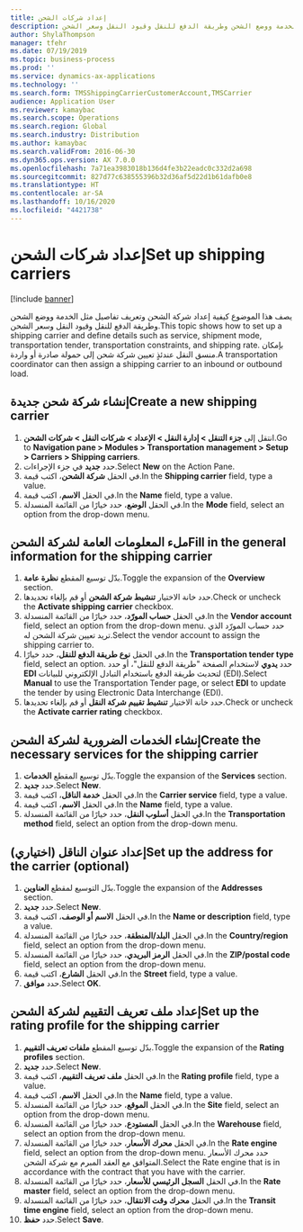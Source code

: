 ```yaml
---
title: إعداد شركات الشحن
description: يصف هذا الموضوع كيفية إعداد شركة الشحن‬ وتعريف تفاصيل مثل الخدمة ووضع الشحن وطريقة الدفع للنقل وقيود النقل وسعر الشحن.
author: ShylaThompson
manager: tfehr
ms.date: 07/19/2019
ms.topic: business-process
ms.prod: ''
ms.service: dynamics-ax-applications
ms.technology: ''
ms.search.form: TMSShippingCarrierCustomerAccount,TMSCarrier
audience: Application User
ms.reviewer: kamaybac
ms.search.scope: Operations
ms.search.region: Global
ms.search.industry: Distribution
ms.author: kamaybac
ms.search.validFrom: 2016-06-30
ms.dyn365.ops.version: AX 7.0.0
ms.openlocfilehash: 7a71ea3983018b136d4fe3b22eadc0c332d2a698
ms.sourcegitcommit: 827d77c638555396b32d36af5d22d1b61dafb0e8
ms.translationtype: HT
ms.contentlocale: ar-SA
ms.lasthandoff: 10/16/2020
ms.locfileid: "4421738"
---
```

# <a name="set-up-shipping-carriers"></a><span data-ttu-id="26b9d-103">إعداد شركات الشحن</span><span class="sxs-lookup"><span data-stu-id="26b9d-103">Set up shipping carriers</span></span>

[!include [banner](../../includes/banner.md)]

<span data-ttu-id="26b9d-104">يصف هذا الموضوع كيفية إعداد شركة الشحن‬ وتعريف تفاصيل مثل الخدمة ووضع الشحن وطريقة الدفع للنقل وقيود النقل وسعر الشحن.</span><span class="sxs-lookup"><span data-stu-id="26b9d-104">This topic shows how to set up a shipping carrier and define details such as service, shipment mode, transportation tender, transportation constraints, and shipping rate.</span></span> <span data-ttu-id="26b9d-105">بإمكان منسق النقل عندئذٍ تعيين شركة شحن إلى حمولة صادرة أو واردة.</span><span class="sxs-lookup"><span data-stu-id="26b9d-105">A transportation coordinator can then assign a shipping carrier to an inbound or outbound load.</span></span>


## <a name="create-a-new-shipping-carrier"></a><span data-ttu-id="26b9d-106">إنشاء شركة شحن جديدة</span><span class="sxs-lookup"><span data-stu-id="26b9d-106">Create a new shipping carrier</span></span>
1. <span data-ttu-id="26b9d-107">انتقل إلى **جزء التنقل > إدارة النقل > الإعداد > شركات النقل > شركات الشحن**.</span><span class="sxs-lookup"><span data-stu-id="26b9d-107">Go to **Navigation pane > Modules > Transportation management > Setup > Carriers > Shipping carriers**.</span></span>
2. <span data-ttu-id="26b9d-108">حدد **جديد** في جزء الإجراءات.</span><span class="sxs-lookup"><span data-stu-id="26b9d-108">Select **New** on the Action Pane.</span></span>
3. <span data-ttu-id="26b9d-109">في الحقل **شركة الشحن‬**، اكتب قيمة.</span><span class="sxs-lookup"><span data-stu-id="26b9d-109">In the **Shipping carrier** field, type a value.</span></span>
4. <span data-ttu-id="26b9d-110">في الحقل **الاسم**، اكتب قيمة.</span><span class="sxs-lookup"><span data-stu-id="26b9d-110">In the **Name** field, type a value.</span></span>
5. <span data-ttu-id="26b9d-111">في الحقل **الوضع**، حدد خيارًا من القائمة المنسدلة.</span><span class="sxs-lookup"><span data-stu-id="26b9d-111">In the **Mode** field, select an option from the drop-down menu.</span></span>

## <a name="fill-in-the-general-information-for-the-shipping-carrier"></a><span data-ttu-id="26b9d-112">ملء المعلومات العامة لشركة الشحن</span><span class="sxs-lookup"><span data-stu-id="26b9d-112">Fill in the general information for the shipping carrier</span></span>
1. <span data-ttu-id="26b9d-113">بدّل توسيع المقطع  **نظرة عامة‬**.</span><span class="sxs-lookup"><span data-stu-id="26b9d-113">Toggle the expansion of the **Overview** section.</span></span>
2. <span data-ttu-id="26b9d-114">حدد خانة الاختيار **تنشيط شركة الشحن** أو قم بإلغاء تحديدها.</span><span class="sxs-lookup"><span data-stu-id="26b9d-114">Check or uncheck the **Activate shipping carrier** checkbox.</span></span>
3. <span data-ttu-id="26b9d-115">في الحقل **حساب المورّد**، حدد خيارًا من القائمة المنسدلة.</span><span class="sxs-lookup"><span data-stu-id="26b9d-115">In the **Vendor account** field, select an option from the drop-down menu.</span></span> <span data-ttu-id="26b9d-116">حدد حساب المورّد الذي تريد تعيين شركة الشحن له.</span><span class="sxs-lookup"><span data-stu-id="26b9d-116">Select the vendor account to assign the shipping carrier to.</span></span>  
4. <span data-ttu-id="26b9d-117">في الحقل **نوع طريقة الدفع للنقل**، حدد خيارًا.</span><span class="sxs-lookup"><span data-stu-id="26b9d-117">In the **Transportation tender type** field, select an option.</span></span> <span data-ttu-id="26b9d-118">حدد **يدوي** لاستخدام الصفحة "طريقة الدفع للنقل‬"، أو حدد **EDI** لتحديث طريقة الدفع باستخدام التبادل الإلكتروني للبيانات (EDI).</span><span class="sxs-lookup"><span data-stu-id="26b9d-118">Select **Manual** to use the Transportation Tender page, or select **EDI** to update the tender by using Electronic Data Interchange (EDI).</span></span>  
5. <span data-ttu-id="26b9d-119">حدد خانة الاختيار **تنشيط تقييم شركة النقل‬‬** أو قم بإلغاء تحديدها.</span><span class="sxs-lookup"><span data-stu-id="26b9d-119">Check or uncheck the **Activate carrier rating** checkbox.</span></span>

## <a name="create-the-necessary-services-for-the-shipping-carrier"></a><span data-ttu-id="26b9d-120">إنشاء الخدمات الضرورية لشركة الشحن</span><span class="sxs-lookup"><span data-stu-id="26b9d-120">Create the necessary services for the shipping carrier</span></span>
1. <span data-ttu-id="26b9d-121">بدّل توسيع المقطع **الخدمات‬**.</span><span class="sxs-lookup"><span data-stu-id="26b9d-121">Toggle the expansion of the **Services** section.</span></span>
2. <span data-ttu-id="26b9d-122">حدد **جديد**.</span><span class="sxs-lookup"><span data-stu-id="26b9d-122">Select **New**.</span></span>
3. <span data-ttu-id="26b9d-123">في الحقل **خدمة الناقل**‬‬، اكتب قيمة.</span><span class="sxs-lookup"><span data-stu-id="26b9d-123">In the **Carrier service** field, type a value.</span></span>
4. <span data-ttu-id="26b9d-124">في الحقل **الاسم**، اكتب قيمة.</span><span class="sxs-lookup"><span data-stu-id="26b9d-124">In the **Name** field, type a value.</span></span>
5. <span data-ttu-id="26b9d-125">في الحقل **أسلوب النقل‬**، حدد خيارًا من القائمة المنسدلة.</span><span class="sxs-lookup"><span data-stu-id="26b9d-125">In the **Transportation method** field, select an option from the drop-down menu.</span></span>

## <a name="set-up-the-address-for-the-carrier-optional"></a><span data-ttu-id="26b9d-126">إعداد عنوان الناقل (اختياري)</span><span class="sxs-lookup"><span data-stu-id="26b9d-126">Set up the address for the carrier (optional)</span></span>
1. <span data-ttu-id="26b9d-127">بدّل التوسيع لمقطع **العناوين**.</span><span class="sxs-lookup"><span data-stu-id="26b9d-127">Toggle the expansion of the **Addresses** section.</span></span>
2. <span data-ttu-id="26b9d-128">حدد **جديد**.</span><span class="sxs-lookup"><span data-stu-id="26b9d-128">Select **New**.</span></span>
3. <span data-ttu-id="26b9d-129">في الحقل **الاسم أو الوصف**، اكتب قيمة.</span><span class="sxs-lookup"><span data-stu-id="26b9d-129">In the **Name or description** field, type a value.</span></span>
4. <span data-ttu-id="26b9d-130">في الحقل **البلد/المنطقة**، حدد خيارًا من القائمة المنسدلة.</span><span class="sxs-lookup"><span data-stu-id="26b9d-130">In the **Country/region** field, select an option from the drop-down menu.</span></span>
5. <span data-ttu-id="26b9d-131">في الحقل **الرمز البريدي**، حدد خيارًا من القائمة المنسدلة.</span><span class="sxs-lookup"><span data-stu-id="26b9d-131">In the **ZIP/postal code** field, select an option from the drop-down menu.</span></span>
6. <span data-ttu-id="26b9d-132">في الحقل **الشارع**، اكتب قيمة.</span><span class="sxs-lookup"><span data-stu-id="26b9d-132">In the **Street** field, type a value.</span></span>
7. <span data-ttu-id="26b9d-133">حدد **موافق**.</span><span class="sxs-lookup"><span data-stu-id="26b9d-133">Select **OK**.</span></span>

## <a name="set-up-the-rating-profile-for-the-shipping-carrier"></a><span data-ttu-id="26b9d-134">إعداد ملف تعريف التقييم لشركة الشحن</span><span class="sxs-lookup"><span data-stu-id="26b9d-134">Set up the rating profile for the shipping carrier</span></span>
1. <span data-ttu-id="26b9d-135">بدّل توسيع المقطع **ملفات تعريف التقييم‬‬**.</span><span class="sxs-lookup"><span data-stu-id="26b9d-135">Toggle the expansion of the **Rating profiles** section.</span></span>
2. <span data-ttu-id="26b9d-136">حدد **جديد**.</span><span class="sxs-lookup"><span data-stu-id="26b9d-136">Select **New**.</span></span>
3. <span data-ttu-id="26b9d-137">في الحقل **ملف تعريف التقييم‬**، اكتب قيمة.</span><span class="sxs-lookup"><span data-stu-id="26b9d-137">In the **Rating profile** field, type a value.</span></span>
4. <span data-ttu-id="26b9d-138">في الحقل **الاسم**، اكتب قيمة.</span><span class="sxs-lookup"><span data-stu-id="26b9d-138">In the **Name** field, type a value.</span></span>
5. <span data-ttu-id="26b9d-139">في الحقل **الموقع**، حدد خيارًا من القائمة المنسدلة.</span><span class="sxs-lookup"><span data-stu-id="26b9d-139">In the **Site** field, select an option from the drop-down menu.</span></span>
6. <span data-ttu-id="26b9d-140">في الحقل **المستودع**، حدد خيارًا من القائمة المنسدلة.</span><span class="sxs-lookup"><span data-stu-id="26b9d-140">In the **Warehouse** field, select an option from the drop-down menu.</span></span>
7. <span data-ttu-id="26b9d-141">في الحقل **محرك الأسعار**، حدد خيارًا من القائمة المنسدلة.</span><span class="sxs-lookup"><span data-stu-id="26b9d-141">In the **Rate engine** field, select an option from the drop-down menu.</span></span> <span data-ttu-id="26b9d-142">حدد محرك الأسعار‬ المتوافق مع العقد المبرم مع شركة الشحن.</span><span class="sxs-lookup"><span data-stu-id="26b9d-142">Select the Rate engine that is in accordance with the contract that you have with the carrier.</span></span>  
8. <span data-ttu-id="26b9d-143">في الحقل **السجل الرئيسي للأسعار‬**، حدد خيارًا من القائمة المنسدلة.</span><span class="sxs-lookup"><span data-stu-id="26b9d-143">In the **Rate master** field, select an option from the drop-down menu.</span></span>
9. <span data-ttu-id="26b9d-144">في الحقل **محرك وقت الانتقال‬**، حدد خيارًا من القائمة المنسدلة.</span><span class="sxs-lookup"><span data-stu-id="26b9d-144">In the **Transit time engine** field, select an option from the drop-down menu.</span></span>
10. <span data-ttu-id="26b9d-145">حدد **حفظ**.</span><span class="sxs-lookup"><span data-stu-id="26b9d-145">Select **Save**.</span></span>

